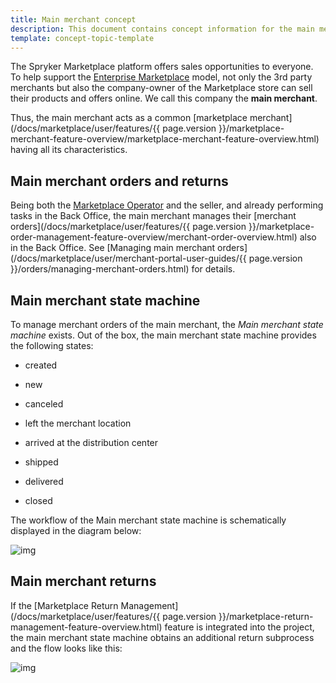 ```yaml
---
title: Main merchant concept
description: This document contains concept information for the main merchant in the Spryker Commerce OS.
template: concept-topic-template
---
```


The Spryker Marketplace platform offers sales opportunities to everyone. To help support the [Enterprise Marketplace](/docs/marketplace/user/intro-to-the-spryker-marketplace/marketplace-concept.html) model, not only the 3rd party merchants but also the company-owner of the Marketplace store can sell their products and offers online. We call this company the **main merchant**.

Thus, the main merchant acts as a common [marketplace merchant](/docs/marketplace/user/features/{{ page.version }}/marketplace-merchant-feature-overview/marketplace-merchant-feature-overview.html) having all its characteristics.

## Main merchant orders and returns

Being both the [Marketplace Operator](/docs/marketplace/user/intro-to-the-spryker-marketplace/marketplace-personas.html) and the seller, and already performing tasks in the Back Office, the main merchant manages their [merchant orders](/docs/marketplace/user/features/{{ page.version }}/marketplace-order-management-feature-overview/merchant-order-overview.html) also in the Back Office. See [Managing main merchant orders](/docs/marketplace/user/merchant-portal-user-guides/{{ page.version }}/orders/managing-merchant-orders.html) for details.

## Main merchant state machine

To manage merchant orders of the main merchant, the *Main merchant state machine* exists. Out of the box, the main merchant state machine provides the following states:

- created

- new

- canceled

- left the merchant location

- arrived at the distribution center

- shipped

- delivered

- closed



The workflow of the Main merchant state machine is schematically displayed in the diagram below:

![img](https://spryker.s3.eu-central-1.amazonaws.com/docs/Marketplace/user+guides/Features/Marketplace+Merchant/Main+merchant+concept/main-merchant-state-machine-new.png)

## Main merchant returns

If the [Marketplace Return Management](/docs/marketplace/user/features/{{ page.version }}/marketplace-return-management-feature-overview.html) feature is integrated into the project, the main merchant state machine obtains an additional return subprocess and the flow looks like this:

![img](https://spryker.s3.eu-central-1.amazonaws.com/docs/Marketplace/user+guides/Features/Marketplace+Merchant/Main+merchant+concept/marketplace-main-merchant-return-process.png)
